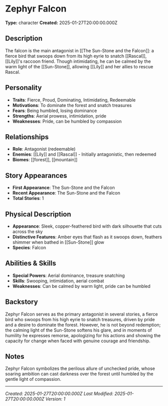 # Zephyr Falcon

**Type:** character
**Created:** 2025-01-27T20:00:00.000Z

## Description

The falcon is the main antagonist in [[The Sun-Stone and the Falcon]]: a fierce bird that swoops down from its high eyrie to snatch [[Rascal]], [[Lily]]'s raccoon friend. Though intimidating, he can be calmed by the warm light of the [[Sun-Stone]], allowing [[Lily]] and her allies to rescue Rascal.

## Personality

- **Traits**: Fierce, Proud, Dominating, Intimidating, Redeemable
- **Motivations**: To dominate the forest and snatch treasures
- **Fears**: Being humbled, losing dominance
- **Strengths**: Aerial prowess, intimidation, pride
- **Weaknesses**: Pride, can be humbled by compassion

## Relationships

- **Role**: Antagonist (redeemable)
- **Enemies**: [[Lily]] and [[Rascal]] - Initially antagonistic, then redeemed
- **Biomes**: [[forest]], [[mountain]]

## Story Appearances

- **First Appearance**: The Sun-Stone and the Falcon
- **Recent Appearance**: The Sun-Stone and the Falcon
- **Total Stories**: 1

## Physical Description

- **Appearance**: Sleek, copper-feathered bird with dark silhouette that cuts across the sky
- **Distinctive Features**: Amber eyes that flash as it swoops down, feathers shimmer when bathed in [[Sun-Stone]] glow
- **Species**: Falcon

## Abilities & Skills

- **Special Powers**: Aerial dominance, treasure snatching
- **Skills**: Swooping, intimidation, aerial combat
- **Weaknesses**: Can be calmed by warm light, pride can be humbled

## Backstory

Zephyr Falcon serves as the primary antagonist in several stories, a fierce bird who swoops from his high eyrie to snatch treasures, driven by pride and a desire to dominate the forest. However, he is not beyond redemption; the calming light of the Sun-Stone softens his glare, and in moments of humility he expresses remorse, apologizing for his actions and showing the capacity for change when faced with genuine courage and friendship.

## Notes

Zephyr Falcon symbolizes the perilous allure of unchecked pride, whose soaring ambition can cast darkness over the forest until humbled by the gentle light of compassion.

---
*Created: 2025-01-27T20:00:00.000Z*
*Last Modified: 2025-01-27T20:00:00.000Z*
*Version: 1*
